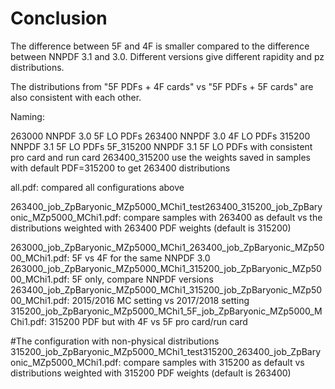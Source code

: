 # Conclusion
The difference between 5F and 4F is smaller compared to the difference between NNPDF 3.1 and 3.0.
Different versions give different rapidity and pz distributions.

The distributions from "5F PDFs + 4F cards" vs "5F PDFs + 5F cards" are also consistent with each other.

Naming:

263000 NNPDF 3.0 5F LO PDFs
263400 NNPDF 3.0 4F LO PDFs
315200 NNPDF 3.1 5F LO PDFs
5F_315200 NNPDF 3.1 5F LO PDFs with consistent pro card and run card
263400_315200 use the weights saved in samples with default PDF=315200 to get 263400 distributions


all.pdf: compared all configurations above

263400_job_ZpBaryonic_MZp5000_MChi1_test263400_315200_job_ZpBaryonic_MZp5000_MChi1.pdf: compare samples with 263400 as default vs the distributions weighted with 263400 PDF weights (default is 315200)


263000_job_ZpBaryonic_MZp5000_MChi1_263400_job_ZpBaryonic_MZp5000_MChi1.pdf: 5F vs 4F for the same NNPDF 3.0 
263000_job_ZpBaryonic_MZp5000_MChi1_315200_job_ZpBaryonic_MZp5000_MChi1.pdf: 5F only, compare NNPDF versions
263400_job_ZpBaryonic_MZp5000_MChi1_315200_job_ZpBaryonic_MZp5000_MChi1.pdf: 2015/2016 MC setting vs 2017/2018 setting
315200_job_ZpBaryonic_MZp5000_MChi1_5F_job_ZpBaryonic_MZp5000_MChi1.pdf: 315200 PDF but with 4F vs 5F pro card/run card

#The configuration with non-physical distributions
315200_job_ZpBaryonic_MZp5000_MChi1_test315200_263400_job_ZpBaryonic_MZp5000_MChi1.pdf: compare samples with 315200 as default vs distributions weighted with 315200 PDF weights (default is 263400)
